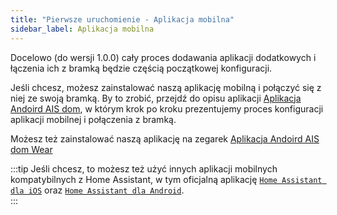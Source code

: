 ```yaml
---
title: "Pierwsze uruchomienie - Aplikacja mobilna"
sidebar_label: Aplikacja mobilna
---
```



Docelowo (do wersji 1.0.0) cały proces dodawania aplikacji dodatkowych i łączenia ich z bramką będzie częścią początkowej konfiguracji.

Jeśli chcesz, możesz zainstalować naszą aplikację mobilną i połączyć się z niej ze swoją bramką.
By to zrobić, przejdź do opisu aplikacji [Aplikacja Andoird AIS dom](/docs/ais_app_android_dom), w którym krok po kroku prezentujemy proces konfiguracji aplikacji mobilnej i połączenia z bramką.

Możesz też zainstalować naszą aplikację na zegarek [Aplikacja Andoird AIS dom Wear](/docs/ais_app_android_dom_wear)


:::tip
Jeśli chcesz, to możesz też użyć innych aplikacji mobilnych kompatybilnych z Home Assistant, w tym oficjalną aplikację [`Home Assistant dla iOS`](https://apps.apple.com/us/app/home-assistant/id1099568401) oraz [`Home Assistant dla Android`](https://play.google.com/store/apps/details?id=io.homeassistant.companion.android).  
:::

